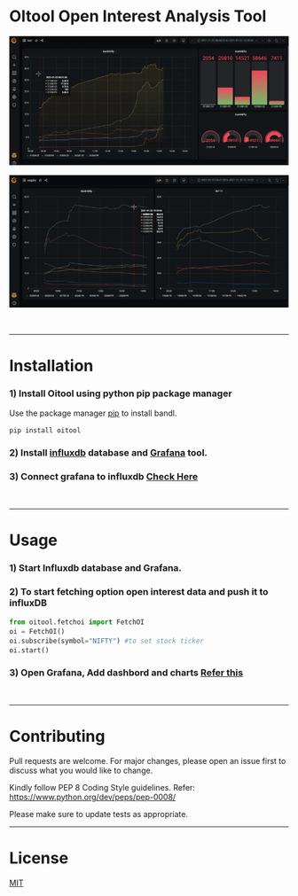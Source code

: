 # OItool Open Interest Analysis Tool




<p align="center"><a href="http://bandl.io/oitool" target="_blank"><img src="https://raw.githubusercontent.com/stockalgo/OItool/main/demo/bar.gif"></a> </p>
<p align="center"><a href="http://bandl.io/oitool" target="_blank"><img src="https://raw.githubusercontent.com/stockalgo/OItool/main/demo/chart.gif"></a> </p>

<br/><hr/>
# Installation

### 1) Install Oitool using python pip package manager
Use the package manager [pip](https://pip.pypa.io/en/stable/) to install bandl.

```bash
pip install oitool
```
### 2) Install [influxdb](https://github.com/influxdata/influxdb/releases) database and [Grafana](https://grafana.com/docs/grafana/latest/installation/) tool.

### 3) Connect grafana to influxdb [Check Here](https://www.influxdata.com/blog/how-grafana-dashboard-influxdb-flux-influxql/)


<br/><hr/>
# Usage

### 1) Start Influxdb database and Grafana.

### 2) To start fetching option open interest data and push it to influxDB
```python
from oitool.fetchoi import FetchOI
oi = FetchOI()
oi.subscribe(symbol="NIFTY") #to set stock ticker
oi.start()
```
### 3) Open Grafana, Add dashbord and charts [Refer this](https://www.influxdata.com/blog/how-to-use-grafana-with-influxdb-to-monitor-time-series-data/)

<br/><hr/>
# Contributing
Pull requests are welcome. For major changes, please open an issue first to discuss what you would like to change.

Kindly follow PEP 8 Coding Style guidelines. Refer: https://www.python.org/dev/peps/pep-0008/

Please make sure to update tests as appropriate.
<br/><hr/>
# License
[MIT](https://choosealicense.com/licenses/mit/)
